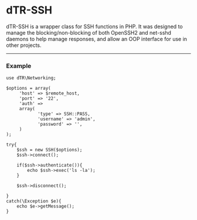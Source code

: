 dTR-SSH
=======
dTR-SSH is a wrapper class for SSH functions in PHP. It was designed to manage the blocking/non-blocking of both OpenSSH2 and net-sshd daemons to help manage responses, and allow an OOP interface for use in other projects.

-----------------------

### Example
	
	use dTR\Networking;
	
	$options = array(
		 'host' => $remote_host,
		 'port' => '22',
		 'auth' =>
		 array(
		 		'type' => SSH::PASS,
		 		'username' => 'admin',
		 		'password' => '',
		 )
	); 	
		
	try{
		$ssh = new SSH($options);
		$ssh->connect();
			
		if($ssh->authenticate()){	
			echo $ssh->exec('ls -la');
		}
								
		$ssh->disconnect();
					
	}
	catch(\Exception $e){
		echo $e->getMessage();
	}
